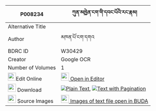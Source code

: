 |P008234|ཀུན་མཁྱེན་ངག་གི་དབང་པོའི་རང་རྣམ། 
| --- | --- 
|Alternative Title |
|Author| མཁན་པོ་ངག་དགའ
|BDRC ID | W30429
|Creator | Google OCR
|Number of Volumes| 1
|<img width="25" src="https://img.icons8.com/color/25/000000/edit-property.png">Edit Online| [<img width="25" src="https://avatars.githubusercontent.com/u/45091458?s=200&v=4"> Open in Editor](http://editor.openpecha.org/P008234)
|<img width="25" src="https://img.icons8.com/fluent/48/000000/download-2.png"/>  Download | [![](https://img.icons8.com/color/20/000000/txt.png)Plain Text](https://github.com/Openpecha/P008234/releases/download/v1/kunkhyen_ngak_gi_wangpo_i_rang_plain_P008234.zip), [![](https://img.icons8.com/color/20/000000/txt.png)Text with Pagination](https://github.com/Openpecha/P008234/releases/download/v1/kunkhyen_ngak_gi_wangpo_i_rang_pages_P008234.zip)
|<img width="25" src="https://img.icons8.com/plasticine/100/000000/pictures-folder.png"/>  Source Images | [<img width="25" src="https://library.bdrc.io/icons/BUDA-small.svg"> Images of text file open in BUDA](https://library.bdrc.io/show/bdr:W30429)